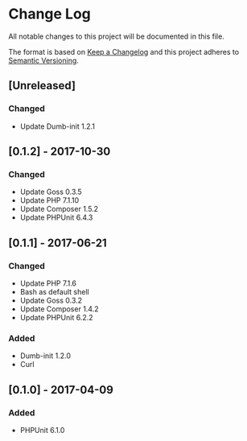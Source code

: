 # Change Log
All notable changes to this project will be documented in this file.

The format is based on [Keep a Changelog](http://keepachangelog.com/)
and this project adheres to [Semantic Versioning](http://semver.org/).

## [Unreleased]
### Changed
- Update Dumb-init 1.2.1

## [0.1.2] - 2017-10-30
### Changed
- Update Goss 0.3.5
- Update PHP 7.1.10
- Update Composer 1.5.2
- Update PHPUnit 6.4.3

## [0.1.1] - 2017-06-21
### Changed
- Update PHP 7.1.6
- Bash as default shell
- Update Goss 0.3.2
- Update Composer 1.4.2
- Update PHPUnit 6.2.2

### Added
- Dumb-init 1.2.0
- Curl

## [0.1.0] - 2017-04-09
### Added
- PHPUnit 6.1.0

